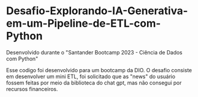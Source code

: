 # Desafio-Explorando-IA-Generativa-em-um-Pipeline-de-ETL-com-Python
Desenvolvido durante o "Santander Bootcamp 2023 - Ciência de Dados com Python"

Esse codigo foi desenvolvido para um bootcamp da DIO. O desafio consiste em desenvolver um mini ETL, foi solicitado que as "news" do usuário fossem feitas por meio da biblioteca do chat gpt, mas não consegui por recursos financeiros.
